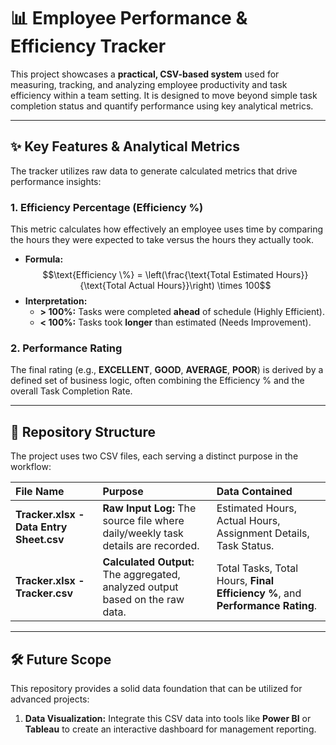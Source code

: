 # 📊 Employee Performance & Efficiency Tracker

This project showcases a **practical, CSV-based system** used for measuring, tracking, and analyzing employee productivity and task efficiency within a team setting. It is designed to move beyond simple task completion status and quantify performance using key analytical metrics.

---

## ✨ Key Features & Analytical Metrics

The tracker utilizes raw data to generate calculated metrics that drive performance insights:

### 1. Efficiency Percentage (Efficiency %)

This metric calculates how effectively an employee uses time by comparing the hours they were expected to take versus the hours they actually took.

* **Formula:** $$\text{Efficiency \%} = \left(\frac{\text{Total Estimated Hours}}{\text{Total Actual Hours}}\right) \times 100$$
* **Interpretation:**
    * **> 100%:** Tasks were completed **ahead** of schedule (Highly Efficient).
    * **< 100%:** Tasks took **longer** than estimated (Needs Improvement).

### 2. Performance Rating

The final rating (e.g., **EXCELLENT**, **GOOD**, **AVERAGE**, **POOR**) is derived by a defined set of business logic, often combining the Efficiency % and the overall Task Completion Rate.

---

## 📁 Repository Structure

The project uses two CSV files, each serving a distinct purpose in the workflow:

| File Name | Purpose | Data Contained |
| :--- | :--- | :--- |
| **Tracker.xlsx - Data Entry Sheet.csv** | **Raw Input Log:** The source file where daily/weekly task details are recorded. | Estimated Hours, Actual Hours, Assignment Details, Task Status. |
| **Tracker.xlsx - Tracker.csv** | **Calculated Output:** The aggregated, analyzed output based on the raw data. | Total Tasks, Total Hours, **Final Efficiency %**, and **Performance Rating**. |

---

## 🛠️ Future Scope

This repository provides a solid data foundation that can be utilized for advanced projects:

1.  **Data Visualization:** Integrate this CSV data into tools like **Power BI** or **Tableau** to create an interactive dashboard for management reporting.
